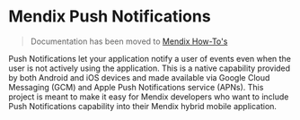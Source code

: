 # Mendix Push Notifications

> Documentation has been moved to [Mendix How-To's](https://docs.mendix.com/howto/mobile/push-notifications)

Push Notifications let your application notify a user of events even when the user is not actively using the application. This is a native capability provided by both Android and iOS devices and made available via Google Cloud Messaging (GCM) and Apple Push Notifications service (APNs). This project is meant to make it easy for Mendix developers who want to include Push Notifications capability into their Mendix hybrid mobile application.
